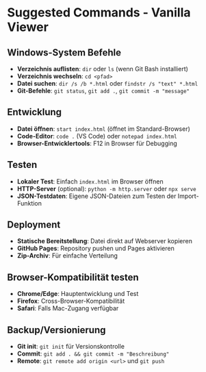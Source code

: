 # Suggested Commands - Vanilla Viewer

## Windows-System Befehle
- **Verzeichnis auflisten**: `dir` oder `ls` (wenn Git Bash installiert)
- **Verzeichnis wechseln**: `cd <pfad>`
- **Datei suchen**: `dir /s /b *.html` oder `findstr /s "text" *.html`
- **Git-Befehle**: `git status`, `git add .`, `git commit -m "message"`

## Entwicklung
- **Datei öffnen**: `start index.html` (öffnet im Standard-Browser)
- **Code-Editor**: `code .` (VS Code) oder `notepad index.html`
- **Browser-Entwicklertools**: F12 in Browser für Debugging

## Testen
- **Lokaler Test**: Einfach `index.html` im Browser öffnen
- **HTTP-Server** (optional): `python -m http.server` oder `npx serve`
- **JSON-Testdaten**: Eigene JSON-Dateien zum Testen der Import-Funktion

## Deployment
- **Statische Bereitstellung**: Datei direkt auf Webserver kopieren
- **GitHub Pages**: Repository pushen und Pages aktivieren
- **Zip-Archiv**: Für einfache Verteilung

## Browser-Kompatibilität testen
- **Chrome/Edge**: Hauptentwicklung und Test
- **Firefox**: Cross-Browser-Kompatibilität
- **Safari**: Falls Mac-Zugang verfügbar

## Backup/Versionierung
- **Git init**: `git init` für Versionskontrolle
- **Commit**: `git add . && git commit -m "Beschreibung"`
- **Remote**: `git remote add origin <url>` und `git push`